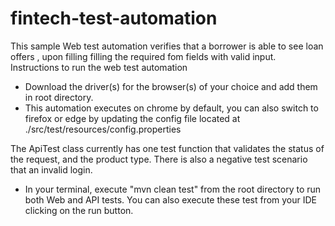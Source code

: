 # fintech-test-automation
This sample Web test automation verifies that a borrower is able to see loan offers , upon filling filling the required fom fields with valid input.
Instructions to run the web test automation
- Download the driver(s) for the browser(s) of your choice and add them in root directory.
- This automation executes on chrome by default, you can also switch to firefox  or edge by updating the config file located at ./src/test/resources/config.properties

The ApiTest class currently has one test function that validates the status of the request, and the product type.
There is also a negative test scenario that an invalid login.

- In your terminal, execute "mvn clean test" from the root directory to run both Web and API tests.
You can also execute these test from your IDE clicking on the run button.